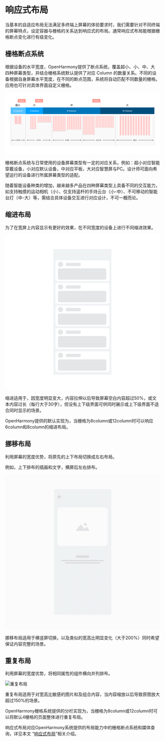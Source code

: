 # 响应式布局


当基本的自适应布局无法满足多终端上屏幕的体验要求时，我们需要针对不同终端的屏幕特点，设定容器与栅格的关系达到响应式的布局。通常响应式布局能根据栅格断点变化进行有级变化。


## 栅格断点系统

根据设备的水平宽度，OpenHarmony提供了断点系统，覆盖超小、小、中、大 四种屏幕类型，并结合栅格系统默认提供了对应 Column 的数量关系。不同的设备根据自身屏幕水平宽度，在不同的断点范围，系统将自动匹配不同数量的栅格。应用也可针对具体界面自定义栅格。

![删格](figures/删格.png)

栅格断点系统与日常使用的设备屏幕类型有一定的对应关系，例如：超小对应智能穿戴设备，小对应默认设备，中对应平板，大对应智慧屏与PC。设计师可面向希望运行的设备进行所属屏幕类型的适配。

随着智能设备种类的增加，越来越多产品在四种屏幕类型上具备不同的交互能力，如支持触摸的运动相机（小）、仅支持遥杆的手持云台（小-中）、不可移动的智能台灯（中-大）等，需结合具体设备交互进行对应设计，不可一概而论。


## 缩进布局

为了在宽屏上内容显示有更好的效果，在不同宽度的设备上进行不同缩进效果。

![缩进布局](figures/缩进布局.gif)

缩进适用于，因宽度明显变大，内容拉伸以后导致屏幕空白内容超过50%，或文本内容过长（每行大于30字），但没有上下级界面可供同时展示或上下级界面不适合同时显示的场景。

OpenHarmony提供的默认实现为，当栅格为8column或12column时可以响应6column和8column的缩进布局。


## 挪移布局

利用屏幕的宽度优势，将原先的上下布局切换成左右布局。

例如，上下排布的插画和文字，横屏后左右排布。

![挪移布局](figures/挪移布局.gif)

挪移布局适用于横竖屏切换，以及类似的宽高比明显变化（大于200%）同时希望保证内容完整的场景。


## 重复布局

利用屏幕的宽度优势，将相同属性的组件横向并列排布。

![重复布局](figures/重复布局.gif)

重复布局适用于对宽高比敏感的图片和及组合内容，当内容缩放以后导致原图放大超过150%的场景。

OpenHarmony栅格系统提供的分栏实现为，当栅格为8column或12column时可以将默认4栅格的页面整体进行重复布局。


响应式布局对应OpenHarmony系统提供的布局能力中的栅格断点系统和媒体查询，详见本文 “[响应式布局](responsive-layout.md)”相关介绍。
